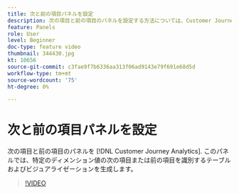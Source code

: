 ```yaml
---
title: 次と前の項目パネルを設定
description: 次の項目と前の項目のパネルを設定する方法については、Customer Journey Analyticsを参照してください。 このパネルでは、特定のディメンション値の次の項目または前の項目を識別するテーブルおよびビジュアライゼーションを生成します。
feature: Panels
role: User
level: Beginner
doc-type: feature video
thumbnail: 344430.jpg
kt: 10656
source-git-commit: c3fae9f7b6336aa313f06ad9143e79f691e68d5d
workflow-type: tm+mt
source-wordcount: '75'
ht-degree: 0%

---
```



# 次と前の項目パネルを設定

次の項目と前の項目のパネルを [!DNL Customer Journey Analytics]. このパネルでは、特定のディメンション値の次の項目または前の項目を識別するテーブルおよびビジュアライゼーションを生成します。

>[!VIDEO](https://video.tv.adobe.com/v/344430/?quality=12&learn=on)